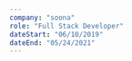 ```yaml
---
company: "soona"
role: "Full Stack Developer"
dateStart: "06/10/2019"
dateEnd: "05/24/2021"
---
```

